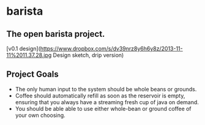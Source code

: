 barista
=======

The open barista project.
----------------------------------

[v0.1 design](https://www.dropbox.com/s/dv39nrz8y6h6y8z/2013-11-11%2011.37.28.jpg Design sketch, drip version)

Project Goals
-------------

* The only human input to the system should be whole beans or grounds.
* Coffee should automatically refill as soon as the reservoir is empty, ensuring that you always have a streaming fresh cup of java on demand.
* You should be able able to use either whole-bean or ground coffee of your own choosing.

